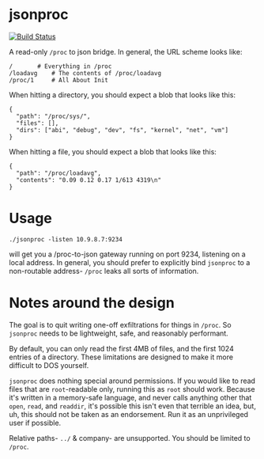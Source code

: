 # jsonproc

[![Build Status](https://travis-ci.org/hfinucane/jsonproc.svg?branch=travis)](https://travis-ci.org/hfinucane/jsonproc)

A read-only `/proc` to json bridge. In general, the URL scheme looks like:

	/		# Everything in /proc
	/loadavg	# The contents of /proc/loadavg
	/proc/1		# All About Init

When hitting a directory, you should expect a blob that looks like this:

	{ 
	  "path": "/proc/sys/",
	  "files": [],
	  "dirs": ["abi", "debug", "dev", "fs", "kernel", "net", "vm"]
	}

When hitting a file, you should expect a blob that looks like this:

	{
	  "path": "/proc/loadavg",
	  "contents": "0.09 0.12 0.17 1/613 4319\n"
	}

# Usage

    ./jsonproc -listen 10.9.8.7:9234

will get you a /proc-to-json gateway running on port 9234, listening on a local
address. In general, you should prefer to explicitly bind `jsonproc` to a
non-routable address- `/proc` leaks all sorts of information.

# Notes around the design

The goal is to quit writing one-off exfiltrations for things in `/proc`. So
`jsonproc` needs to be lightweight, safe, and reasonably performant.

By default, you can only read the first 4MB of files, and the first 1024
entries of a directory. These limitations are designed to make it more
difficult to DOS yourself.

`jsonproc` does nothing special around permissions. If you would like to read
files that are `root`-readable only, running this as `root` should work.
Because it's written in a memory-safe language, and never calls anything other
that `open`, `read`, and `readdir`, it's possible this isn't even that terrible
an idea, but, uh, this should not be taken as an endorsement. Run it as an
unprivileged user if possible.

Relative paths- `../` & company- are unsupported. You should be limited to `/proc`.
